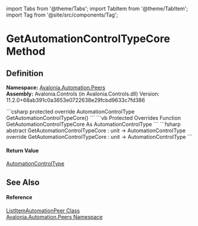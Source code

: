 import Tabs from '@theme/Tabs'; 
import TabItem from '@theme/TabItem'; 
import Tag from '@site/src/components/Tag'; 

# GetAutomationControlTypeCore Method




## Definition
**Namespace:** <a href="N_Avalonia_Automation_Peers">Avalonia.Automation.Peers</a>  
**Assembly:** Avalonia.Controls (in Avalonia.Controls.dll) Version: 11.2.0+68ab391c0a3653e0722638e29fcbd9633c7fd386

<Tabs groupId="api-code-preview">
<TabItem value="csharp" label="C#">
```csharp
protected override AutomationControlType GetAutomationControlTypeCore()
```
</TabItem>
<TabItem value="vb" label="VB">
```vb
Protected Overrides Function GetAutomationControlTypeCore As AutomationControlType
```
</TabItem>
<TabItem value="fsharp" label="F#">
```fsharp
abstract GetAutomationControlTypeCore : unit -> AutomationControlType 
override GetAutomationControlTypeCore : unit -> AutomationControlType 
```
</TabItem>
</Tabs>



#### Return Value
<a href="T_Avalonia_Automation_Peers_AutomationControlType">AutomationControlType</a>

## See Also


#### Reference
<a href="T_Avalonia_Automation_Peers_ListItemAutomationPeer">ListItemAutomationPeer Class</a>  
<a href="N_Avalonia_Automation_Peers">Avalonia.Automation.Peers Namespace</a>  

